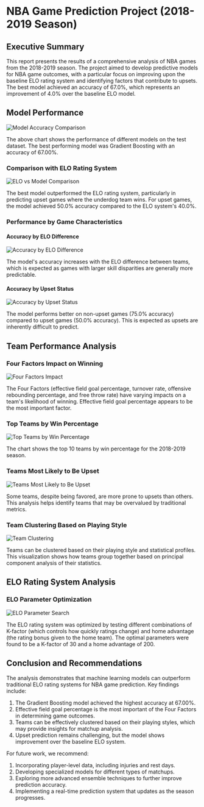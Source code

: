 # NBA Game Prediction Project (2018-2019 Season)

## Executive Summary

This report presents the results of a comprehensive analysis of NBA games from the 2018-2019 season. The project aimed to develop predictive models for NBA game outcomes, with a particular focus on improving upon the baseline ELO rating system and identifying factors that contribute to upsets. The best model achieved an accuracy of 67.0%, which represents an improvement of 4.0% over the baseline ELO model.

## Model Performance

![Model Accuracy Comparison](images/model_accuracy_comparison.png)

The above chart shows the performance of different models on the test dataset. The best performing model was Gradient Boosting with an accuracy of 67.00%.

### Comparison with ELO Rating System

![ELO vs Model Comparison](images/elo_vs_model_comparison.png)

The best model outperformed the ELO rating system, particularly in predicting upset games where the underdog team wins. For upset games, the model achieved 50.0% accuracy compared to the ELO system's 40.0%.

### Performance by Game Characteristics

#### Accuracy by ELO Difference

![Accuracy by ELO Difference](images/accuracy_by_elo_diff.png)

The model's accuracy increases with the ELO difference between teams, which is expected as games with larger skill disparities are generally more predictable.

#### Accuracy by Upset Status

![Accuracy by Upset Status](images/accuracy_by_upset.png)

The model performs better on non-upset games (75.0% accuracy) compared to upset games (50.0% accuracy). This is expected as upsets are inherently difficult to predict.

## Team Performance Analysis

### Four Factors Impact on Winning

![Four Factors Impact](images/four_factors_win_pct.png)

The Four Factors (effective field goal percentage, turnover rate, offensive rebounding percentage, and free throw rate) have varying impacts on a team's likelihood of winning. Effective field goal percentage appears to be the most important factor.

### Top Teams by Win Percentage

![Top Teams by Win Percentage](images/top_teams_win_pct.png)

The chart shows the top 10 teams by win percentage for the 2018-2019 season.

### Teams Most Likely to Be Upset

![Teams Most Likely to Be Upset](images/top_upset_teams.png)

Some teams, despite being favored, are more prone to upsets than others. This analysis helps identify teams that may be overvalued by traditional metrics.

### Team Clustering Based on Playing Style

![Team Clustering](images/team_clusters.png)

Teams can be clustered based on their playing style and statistical profiles. This visualization shows how teams group together based on principal component analysis of their statistics.

## ELO Rating System Analysis

### ELO Parameter Optimization

![ELO Parameter Search](images/elo_parameter_search.png)

The ELO rating system was optimized by testing different combinations of K-factor (which controls how quickly ratings change) and home advantage (the rating bonus given to the home team). The optimal parameters were found to be a K-factor of 30 and a home advantage of 200.

## Conclusion and Recommendations

The analysis demonstrates that machine learning models can outperform traditional ELO rating systems for NBA game prediction. Key findings include:

1. The Gradient Boosting model achieved the highest accuracy at 67.00%.
2. Effective field goal percentage is the most important of the Four Factors in determining game outcomes.
3. Teams can be effectively clustered based on their playing styles, which may provide insights for matchup analysis.
4. Upset prediction remains challenging, but the model shows improvement over the baseline ELO system.

For future work, we recommend:

1. Incorporating player-level data, including injuries and rest days.
2. Developing specialized models for different types of matchups.
3. Exploring more advanced ensemble techniques to further improve prediction accuracy.
4. Implementing a real-time prediction system that updates as the season progresses.
